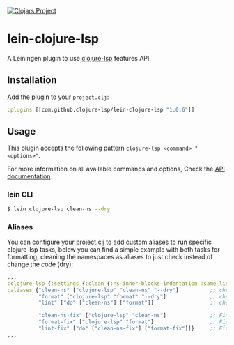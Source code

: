 [![Clojars Project](https://img.shields.io/clojars/v/com.github.clojure-lsp/lein-clojure-lsp.svg)](https://clojars.org/com.github.clojure-lsp/lein-clojure-lsp)

# lein-clojure-lsp

A Leiningen plugin to use [clojure-lsp](https://clojure-lsp.io/) features API.

## Installation

Add the plugin to your `project.clj`:

```clojure
:plugins [[com.github.clojure-lsp/lein-clojure-lsp "1.0.6"]]
```

## Usage

This plugin accepts the following pattern `clojure-lsp <command> "<options>"`.

For more information on all available commands and options, Check the [API documentation](https://clojure-lsp.io/api/).

### lein CLI

``` bash
$ lein clojure-lsp clean-ns --dry
```

### Aliases

You can configure your project.clj to add custom aliases to run specific clojure-lsp tasks, below you can find a simple example with both tasks for formatting, cleaning the namespaces as aliases to just check instead of change the code (dry):

```clojure
,,,
:clojure-lsp {:settings {:clean {:ns-inner-blocks-indentation :same-line}}} ;; API options
:aliases {"clean-ns" ["clojure-lsp" "clean-ns" "--dry"]          ;; check if namespaces are clean
          "format" ["clojure-lsp" "format" "--dry"]              ;; check if namespaces are formatted
          "lint" ["do" ["clean-ns"] ["format"]]                  ;; check both

          "clean-ns-fix" ["clojure-lsp" "clean-ns"]              ;; Fix namespaces not clean
          "format-fix" ["clojure-lsp" "format"]                  ;; Fix namespaces not formatted
          "lint-fix" ["do" ["clean-ns-fix"] ["format-fix"]]}     ;; Fix both
,,,
```
